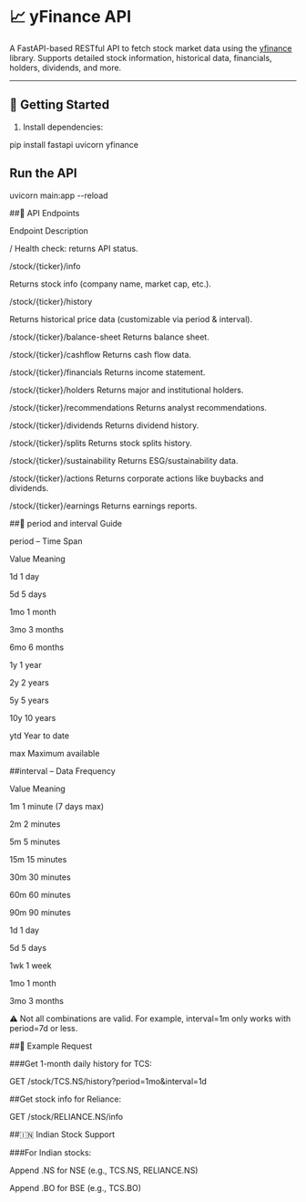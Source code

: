 # 📈 yFinance API

A FastAPI-based RESTful API to fetch stock market data using the [yfinance](https://pypi.org/project/yfinance/) library. Supports detailed stock information, historical data, financials, holders, dividends, and more.

---

## 🚀 Getting Started

1. Install dependencies:

pip install fastapi uvicorn yfinance

## Run the API

uvicorn main:app --reload


##🔗 API Endpoints

Endpoint	Description

/	Health check: returns API status.

/stock/{ticker}/info	

Returns stock info (company name, market cap, etc.).

/stock/{ticker}/history	

Returns historical price data (customizable via period & interval).

/stock/{ticker}/balance-sheet	Returns balance sheet.

/stock/{ticker}/cashflow	Returns cash flow data.

/stock/{ticker}/financials	Returns income statement.

/stock/{ticker}/holders	Returns major and institutional holders.

/stock/{ticker}/recommendations	Returns analyst recommendations. 

/stock/{ticker}/dividends	Returns dividend history.

/stock/{ticker}/splits	Returns stock splits history.

/stock/{ticker}/sustainability	Returns ESG/sustainability data.

/stock/{ticker}/actions	Returns corporate actions like buybacks and dividends.

/stock/{ticker}/earnings	Returns earnings reports.


##📅 period and interval Guide

period – Time Span

Value	Meaning

1d	1 day

5d	5 days

1mo	1 month

3mo	3 months

6mo	6 months

1y	1 year

2y	2 years

5y	5 years

10y	10 years

ytd	Year to date

max	Maximum available


##interval – Data Frequency

Value	Meaning

1m	1 minute (7 days max)

2m	2 minutes

5m	5 minutes

15m	15 minutes

30m	30 minutes

60m	60 minutes

90m	90 minutes

1d	1 day

5d	5 days

1wk	1 week

1mo	1 month

3mo	3 months

⚠️ Not all combinations are valid. For example, interval=1m only works with period=7d or less.


##📌 Example Request

###Get 1-month daily history for TCS:

GET /stock/TCS.NS/history?period=1mo&interval=1d


##Get stock info for Reliance:

GET /stock/RELIANCE.NS/info


##🇮🇳 Indian Stock Support

###For Indian stocks:

Append .NS for NSE (e.g., TCS.NS, RELIANCE.NS)

Append .BO for BSE (e.g., TCS.BO)


